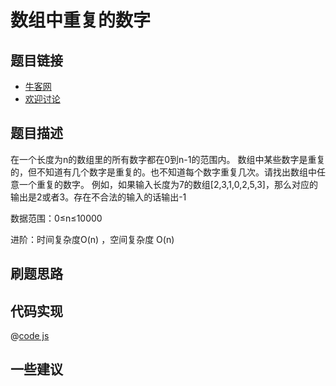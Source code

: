 # 数组中重复的数字

## 题目链接

- [牛客网](https://www.nowcoder.com/practice/6fe361ede7e54db1b84adc81d09d8524)
- [欢迎讨论](https://github.com/142vip/JavaScriptCollection/issues/19)

## 题目描述

在一个长度为n的数组里的所有数字都在0到n-1的范围内。 数组中某些数字是重复的，但不知道有几个数字是重复的。也不知道每个数字重复几次。请找出数组中任意一个重复的数字。 例如，如果输入长度为7的数组[2,3,1,0,2,5,3]，那么对应的输出是2或者3。存在不合法的输入的话输出-1

数据范围：0≤n≤10000

进阶：时间复杂度O(n) ，空间复杂度 O(n)

## 刷题思路

## 代码实现

@[code js](@code/algorithm/剑指/数组和矩阵/duplicate.js)

## 一些建议

